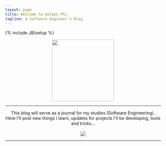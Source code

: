 ```yaml
---
layout: page
title: Welcome to Golden Phi
tagline: A Software Engineer's Blog
---
```

{% include JB/setup %}

<center>
<img src="http://upload.wikimedia.org/wikipedia/commons/thumb/9/96/Greek_letter_uppercase_Phi.svg/2000px-Greek_letter_uppercase_Phi.svg.png" width="200" class="welcome">
</center>

---

<center>
<div class="well well-sm">
This blog will serve as a journal for my studies (Software Engineering).<br>
Here I'll post new things I learn, updates for projects I'll be developing, tools and tricks...
</div><br>
<img src="http://s.hswstatic.com/gif/code-breakers-1.jpg"></img>
</center>

---
